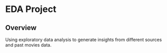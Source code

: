 
# EDA Project


## Overview
Using exploratory data analysis to generate insights from different sources and past movies data.

